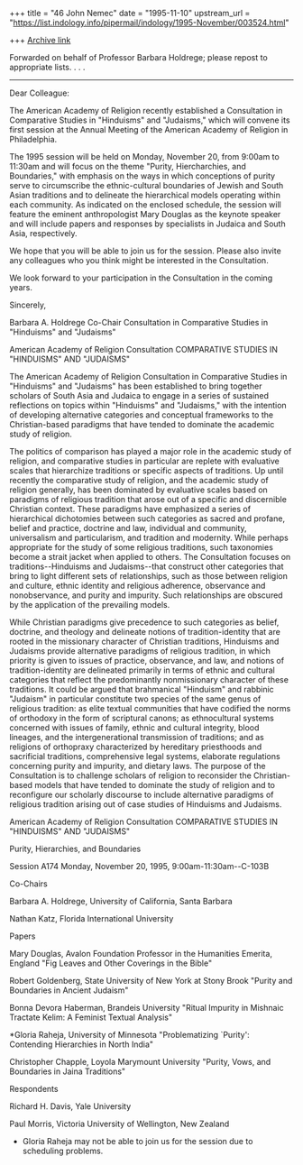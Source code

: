 +++
title = "46 John Nemec"
date = "1995-11-10"
upstream_url = "https://list.indology.info/pipermail/indology/1995-November/003524.html"

+++
[Archive link](https://list.indology.info/pipermail/indology/1995-November/003524.html)


Forwarded on behalf of Professor Barbara Holdrege; please repost to 
appropriate lists. . . .

-----

Dear Colleague:

The American Academy of Religion recently established a
Consultation in Comparative Studies in "Hinduisms" and
"Judaisms," which will convene its first session at the
Annual Meeting of the American Academy of Religion in
Philadelphia.  

The 1995 session will be held on Monday, November 20,
from 9:00am to 11:30am and will focus on the theme
"Purity, Hiercharchies, and Boundaries," with emphasis
on the ways in which conceptions of purity serve to
circumscribe the ethnic-cultural boundaries of Jewish and
South Asian traditions and to delineate the hierarchical
models operating within each community.  As indicated on
the enclosed schedule, the session will feature the
eminent anthropologist Mary Douglas as the keynote
speaker and will include papers and responses by
specialists in Judaica and South Asia, respectively.

We hope that you will be able to join us for the session. 
Please also invite any colleagues who you think might be
interested in the Consultation.  

We look forward to your participation in the Consultation
in the coming years.

Sincerely,



Barbara A. Holdrege
Co-Chair
Consultation in Comparative Studies in "Hinduisms" and
"Judaisms"





American Academy of Religion Consultation
COMPARATIVE STUDIES IN "HINDUISMS" AND "JUDAISMS"


The American Academy of Religion Consultation in
Comparative Studies in "Hinduisms" and "Judaisms" has
been established to bring together scholars of South Asia
and Judaica to engage in a series of sustained
reflections on topics within "Hinduisms" and "Judaisms,"
with the intention of developing alternative categories
and conceptual frameworks to the Christian-based
paradigms that have tended to dominate the academic study
of religion.

The politics of comparison has played a major role in the
academic study of religion, and comparative studies in
particular are replete with evaluative scales that
hierarchize traditions or specific aspects of traditions. 
Up until recently the comparative study of religion, and
the academic study of religion generally, has been
dominated by evaluative scales based on paradigms of
religious tradition that arose out of a specific and
discernible Christian context.  These paradigms have
emphasized a series of hierarchical dichotomies between
such categories as sacred and profane, belief and
practice, doctrine and law, individual and community,
universalism and particularism, and tradition and
modernity.  While perhaps appropriate for the study of
some religious traditions, such taxonomies become a
strait jacket when applied to others.  The Consultation
focuses on traditions--Hinduisms and Judaisms--that
construct other categories that bring to light different
sets of relationships, such as those between religion and
culture, ethnic identity and religious adherence,
observance and nonobservance, and purity and impurity. 
Such relationships are obscured by the application of the
prevailing models.  

While Christian paradigms give precedence to such
categories as belief, doctrine, and theology and
delineate notions of tradition-identity that are rooted
in the missionary character of Christian traditions,
Hinduisms and Judaisms provide alternative paradigms of
religious tradition, in which priority is given to issues
of practice, observance, and law, and notions of
tradition-identity are delineated primarily in terms of
ethnic and cultural categories that reflect the
predominantly nonmissionary character of these
traditions.  It could be argued that brahmanical
"Hinduism" and rabbinic "Judaism" in particular
constitute two species of the same genus of religious
tradition:  as elite textual communities that have
codified the norms of orthodoxy in the form of scriptural
canons; as ethnocultural systems concerned with issues
of family, ethnic and cultural integrity, blood lineages,
and the intergenerational transmission of traditions; and
as religions of orthopraxy characterized by hereditary
priesthoods and sacrificial traditions, comprehensive
legal systems, elaborate regulations concerning purity
and impurity, and dietary laws.  The purpose of the
Consultation is to challenge scholars of religion to
reconsider the Christian-based models that have tended
to dominate the study of religion and to reconfigure our
scholarly discourse to include alternative paradigms of
religious tradition arising out of case studies of
Hinduisms and Judaisms.


American Academy of Religion Consultation
COMPARATIVE STUDIES IN "HINDUISMS" AND "JUDAISMS"

Purity, Hierarchies, and Boundaries


Session A174 
Monday, November 20, 1995, 9:00am-11:30am--C-103B


Co-Chairs

Barbara A. Holdrege, University of California, Santa
Barbara

Nathan Katz, Florida International University


Papers

Mary Douglas, Avalon Foundation Professor in the
Humanities Emerita, England
"Fig Leaves and Other Coverings in the Bible"

Robert Goldenberg, State University of New York at Stony
Brook
"Purity and Boundaries in Ancient Judaism"

Bonna Devora Haberman, Brandeis University
"Ritual Impurity in Mishnaic Tractate Kelim:  A Feminist
Textual Analysis"

*Gloria Raheja, University of Minnesota
"Problematizing `Purity':  Contending Hierarchies in
North India"

Christopher Chapple, Loyola Marymount University
"Purity, Vows, and Boundaries in Jaina Traditions"


Respondents

Richard H. Davis, Yale University

Paul Morris, Victoria University of Wellington, New
Zealand



*  Gloria Raheja may not be able to join us for the
session due to scheduling problems.










